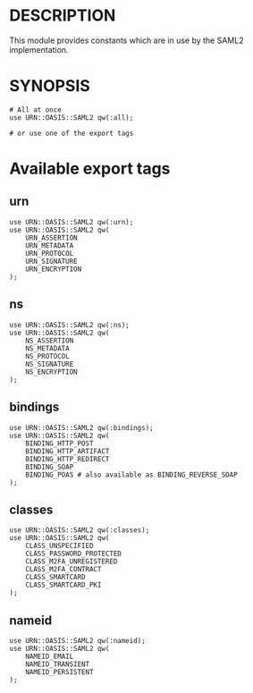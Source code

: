 # DESCRIPTION

This module provides constants which are in use by the SAML2 implementation.

# SYNOPSIS

    # All at once
    use URN::OASIS::SAML2 qw(:all);

    # or use one of the export tags

# Available export tags

## urn

    use URN::OASIS::SAML2 qw(:urn);
    use URN::OASIS::SAML2 qw(
        URN_ASSERTION
        URN_METADATA
        URN_PROTOCOL
        URN_SIGNATURE
        URN_ENCRYPTION
    );

## ns

    use URN::OASIS::SAML2 qw(:ns);
    use URN::OASIS::SAML2 qw(
        NS_ASSERTION
        NS_METADATA
        NS_PROTOCOL
        NS_SIGNATURE
        NS_ENCRYPTION
    );

## bindings

    use URN::OASIS::SAML2 qw(:bindings);
    use URN::OASIS::SAML2 qw(
        BINDING_HTTP_POST
        BINDING_HTTP_ARTIFACT
        BINDING_HTTP_REDIRECT
        BINDING_SOAP
        BINDING_POAS # also available as BINDING_REVERSE_SOAP
    );

## classes

    use URN::OASIS::SAML2 qw(:classes);
    use URN::OASIS::SAML2 qw(
        CLASS_UNSPECIFIED
        CLASS_PASSWORD_PROTECTED
        CLASS_M2FA_UNREGISTERED
        CLASS_M2FA_CONTRACT
        CLASS_SMARTCARD
        CLASS_SMARTCARD_PKI
    );

## nameid

    use URN::OASIS::SAML2 qw(:nameid);
    use URN::OASIS::SAML2 qw(
        NAMEID_EMAIL
        NAMEID_TRANSIENT
        NAMEID_PERSISTENT
    );
